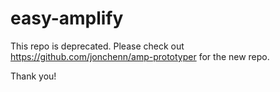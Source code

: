 # easy-amplify

This repo is deprecated. Please check out https://github.com/jonchenn/amp-prototyper for the new repo.

Thank you!
